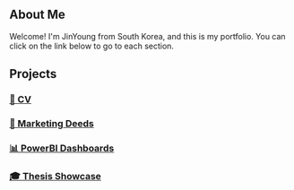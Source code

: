 ## About Me

Welcome! I'm JinYoung from South Korea, and this is my portfolio. You can click on the link below to go to each section. 

## Projects  

### [📄 CV](CV/JinYoung_Jeon_CV_2025.pdf)
### [🚀 Marketing Deeds](Marketing-Overview/Overview.md)
### [📊 PowerBI Dashboards](PowerBI-Dashboard-Portfolio/PowerBI-Dashboards.md)
### [🎓 Thesis Showcase](Graduation-Thesis-Showcase/Readme.md)


